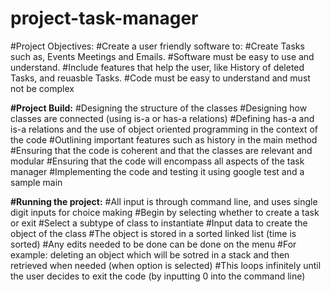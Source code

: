 # project-task-manager
#Project Objectives:
#Create a user friendly software to:
#Create Tasks such as, Events Meetings and Emails. 
#Software must be easy to use and understand.
#Include features that help the user, like History of deleted Tasks, and reuasble Tasks.
#Code must be easy to understand and must not be complex

**#Project Build:**
#Designing the structure of the classes 
#Designing how classes are connected (using is-a or has-a relations)
#Defining has-a and is-a relations and the use of object oriented programming in the context of the code
#Outlining important features such as history in the main method
#Ensuring that the code is coherent and that the classes are relevant and modular 
#Ensuring that the code will encompass all aspects of the task manager 
#Implementing the code and testing it using google test and a sample main

**#Running the project:**
#All input is through command line, and uses single digit inputs for choice making
#Begin by selecting whether to create a task or exit
#Select a subtype of class to instantiate 
#Input data to create the object of the class 
#The object is stored in a sorted linked list (time is sorted)
#Any edits needed to be done can be done on the menu 
#For example: deleting an object which will be sotred in a stack and then retrieved when needed (when option is selected)
#This loops infinitely until the user decides to exit the code (by inputting 0 into the command line)
